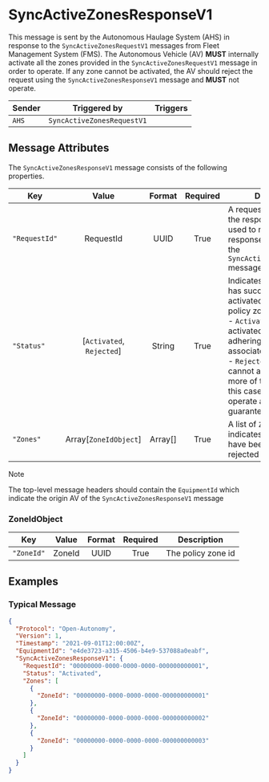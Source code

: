 # SyncActiveZonesResponseV1

This message is sent by the Autonomous Haulage System (AHS) in response to the `SyncActiveZonesRequestV1` messages from Fleet Management System  (FMS). The Autonomous Vehicle (AV) **MUST** internally activate all the zones provided in the `SyncActiveZonesRequestV1` message in order to operate. If any zone cannot be activated, the AV should reject the request using the `SyncActiveZonesResponseV1` message and **MUST** not operate.

| Sender | Triggered by | Triggers |
| --- | --- | --- |
| `AHS`  | `SyncActiveZonesRequestV1` |  |


## Message Attributes

The `SyncActiveZonesResponseV1` message consists of the following properties.

| Key | Value | Format | Required | Description |
| --- | :---: | :---: | :---: | --- |
| `"RequestId"` | RequestId | UUID | True | A request identifier for the response. This is used to match the response message with the `SyncActiveZonesRequestV1` message. |
| `"Status"` | [`Activated`, `Rejected`] | String | True | Indicates whether the AV has successfully activated received the policy zones. <br/> - `Activated`: The AV has activated all zones and is adhering to their associated policies. <br/> - `Rejected`: The AV cannot adhere to one or more of the policies. In this case, the AV must not operate as it cannot guarantee safety. |
| `"Zones"` | Array[`ZoneIdObject`] | Array[] | True | A list of `ZoneIdObject` that indicates the zones that have been activated or rejected by the AV |

>[!NOTE]
> The top-level message headers should contain the `EquipmentId` which indicate the origin AV of the `SyncActiveZonesResponseV1` message

### ZoneIdObject
| Key | Value | Format | Required | Description |
| --- | :---: | :---: | :---: | --- |
| `"ZoneId"` | ZoneId | UUID | True | The policy zone id |


## Examples
### Typical Message
```JSON
{
  "Protocol": "Open-Autonomy",
  "Version": 1,
  "Timestamp": "2021-09-01T12:00:00Z",
  "EquipmentId": "e4de3723-a315-4506-b4e9-537088a0eabf",
  "SyncActiveZonesResponseV1": {
    "RequestId": "00000000-0000-0000-0000-000000000001",
    "Status": "Activated",
    "Zones": [
      {
        "ZoneId": "00000000-0000-0000-0000-000000000001"
      },
      {
        "ZoneId": "00000000-0000-0000-0000-000000000002"
      },
      {
        "ZoneId": "00000000-0000-0000-0000-000000000003"
      }
    ]
  }
}
```
